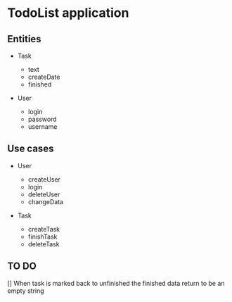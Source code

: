 # TodoList application

## Entities

- Task
  - text
  - createDate
  - finished

- User
  - login
  - password
  - username

## Use cases

- User
  - createUser
  - login
  - deleteUser
  - changeData


- Task
  - createTask
  - finishTask
  - deleteTask

## TO DO
[] When task is marked back to unfinished the finished data return to be an empty string